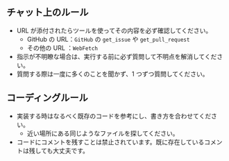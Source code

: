 
## チャット上のルール

- URL が添付されたらツールを使ってその内容を必ず確認してください。
  - GitHub の URL：`GitHub` の `get_issue` や `get_pull_request`
  - その他の URL ：`WebFetch`
- 指示が不明瞭な場合は、実行する前に必ず質問して不明点を解消してください。
- 質問する際は一度に多くのことを聞かず、1 つずつ質問してください。

## コーディングルール

- 実装する時はなるべく既存のコードを参考にし、書き方を合わせてください。
  - 近い場所にある同じようなファイルを探してください。
- コードにコメントを残すことは禁止されています。既に存在しているコメントは残しても大丈夫です。
